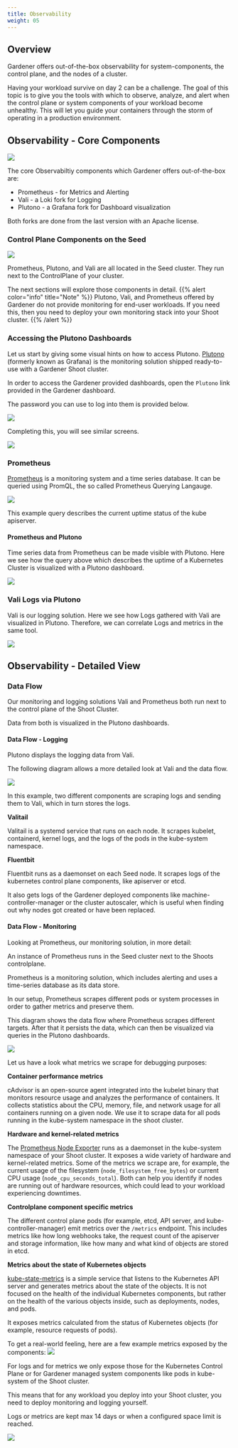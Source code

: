 ```yaml
---
title: Observability
weight: 05
---
```


## Overview

Gardener offers out-of-the-box observability for system-components, the control plane, and the nodes of a cluster.

Having your workload survive on day 2 can be a challenge. The goal of this topic is to give you the tools with which to observe, analyze, and alert when the control plane or system components of your workload become unhealthy. This will let you guide your containers through the storm of operating in a production environment.

## Observability - Core Components

![](./images/core-components.png)

The core Observabiltiy components which Gardener offers out-of-the-box are:
- Prometheus - for Metrics and Alerting
- Vali - a Loki fork for Logging
- Plutono - a Grafana fork for Dashboard visualization

Both forks are done from the last version with an Apache license.

### Control Plane Components on the Seed

![](./images/control-plane-components.png)

Prometheus, Plutono, and Vali are all located in the Seed cluster. They run next to the ControlPlane of your cluster.

The next sections will explore those components in detail.
{{% alert color="info"  title="Note" %}}
Plutono, Vali, and Prometheus offered by Gardener do not provide monitoring for end-user workloads. If you need this, then you need to deploy your own monitoring stack into your Shoot cluster.
{{% /alert %}}

### Accessing the Plutono Dashboards

Let us start by giving some visual hints on how to access Plutono. [Plutono](https://github.com/credativ/plutono#plutono) (formerly known as Grafana) is the monitoring solution shipped ready-to-use with a Gardener Shoot cluster.

In order to access the Gardener provided dashboards, open the `Plutono` link provided in the Gardener dashboard.

The password you can use to log into them is provided below.

![](./images/access-plutono.png)

Completing this, you will see similar screens.

![](./images/plutono.png)

### Prometheus

[Prometheus](https://prometheus.io/) is a monitoring system and a time series database. It can be queried using PromQL, the so called Prometheus Querying Langauge. 

![](./images/prometheus.png)

This example query describes the current uptime status of the kube apiserver.

#### Prometheus and Plutono

Time series data from Prometheus can be made visible with Plutono. Here we see how the query above which describes the uptime of a Kubernetes Cluster is visualized with a Plutono dashboard.

![](./images/prometheus-plutono.png)

### Vali Logs via Plutono

Vali is our logging solution. Here we see how Logs gathered with Vali are visualized in Plutono. Therefore, we can correlate Logs and metrics in the same tool.

![](./images/vali-logs.png)

## Observability - Detailed View

### Data Flow

Our monitoring and logging solutions Vali and Prometheus both run next to the control plane of the Shoot Cluster.

Data from both is visualized in the Plutono dashboards.

#### Data Flow - Logging

Plutono displays the logging data from Vali. 

The following diagram allows a more detailed look at Vali and the data flow.

![](./images/data-flow-logging.png)

In this example, two different components are scraping logs and sending them to Vali, which in turn stores the logs.

**Valitail**

Valitail is a systemd service that runs on each node. It scrapes kubelet, containerd, kernel logs, and the logs of the pods in the kube-system namespace.

**Fluentbit**

Fluentbit runs as a daemonset on each Seed node. It scrapes logs of the kubernetes control plane components, like apiserver or etcd. 

It also gets logs of the Gardener deployed components like machine-controller-manager or the cluster autoscaler, which is useful when finding out why nodes got created or have been replaced.

#### Data Flow - Monitoring

Looking at Prometheus, our monitoring solution, in more detail:

An instance of Prometheus runs in the Seed cluster next to the Shoots controlplane.

Prometheus is a monitoring solution, which includes alerting and uses a time-series database as its data store. 

In our setup, Prometheus scrapes different pods or system processes in order to gather metrics and preserve them.

This diagram shows the data flow where Prometheus scrapes different targets. After that it persists the data, which can then be visualized via queries in the Plutono dashboards.

![](./images/data-flow-monitoring.png)

Let us have a look what metrics we scrape for debugging purposes:

**Container performance metrics**

cAdvisor is an open-source agent integrated into the kubelet binary that monitors resource usage and analyzes the performance of containers. It collects statistics about the CPU, memory, file, and network usage for all containers running on a given node. We use it to scrape data for all pods running in the kube-system namespace in the shoot cluster.

**Hardware and kernel-related metrics**

The [Prometheus Node Exporter](https://prometheus.io/docs/guides/node-exporter/) runs as a daemonset in the kube-system namespace of your Shoot cluster. It exposes a wide variety of hardware and kernel-related metrics. Some of the metrics we scrape are, for example, the current usage of the filesystem (`node_filesystem_free_bytes`) or current CPU usage (`node_cpu_seconds_total`). Both can help you identify if nodes are running out of hardware resources, which could lead to your workload experiencing downtimes.

**Controlplane component specific metrics**

The different control plane pods (for example, etcd, API server, and kube-controller-manager) emit metrics over the `/metrics` endpoint. This includes metrics like how long webhooks take, the request count of the apiserver and storage information, like how many and what kind of objects are stored in etcd.

**Metrics about the state of Kubernetes objects**

[kube-state-metrics](https://github.com/kubernetes/kube-state-metrics) is a simple service that listens to the Kubernetes API server and generates metrics about the state of the objects. It is not focused on the health of the individual Kubernetes components, but rather on the health of the various objects inside, such as deployments, nodes, and pods.

It exposes metrics calculated from the status of Kubernetes objects (for example, resource requests of pods).

To get a real-world feeling, here are a few example metrics exposed by the components:
![](./images/data-flow-monitoring-2.png)

For logs and for metrics we only expose those for the Kubernetes Control Plane or for Gardener managed system components like pods in kube-system of the Shoot cluster.

This means that for any workload you deploy into your Shoot cluster, you need to deploy monitoring and logging yourself.

Logs or metrics are kept max 14 days or when a configured space limit is reached.

![](./images/data-flow-monitoring-3.png)